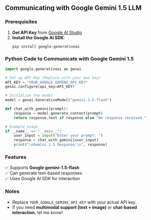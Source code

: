 ## Communicating with Google Gemini 1.5 LLM

### Prerequisites
1. **Get API Key** from [Google AI Studio](https://ai.google.dev/)
2. **Install the Google AI SDK**:
   ```sh
   pip install google-generativeai
   ```

### Python Code to Communicate with Google Gemini 1.5

```python
import google.generativeai as genai

# Set up API Key (Replace with your own key)
API_KEY = "YOUR_GOOGLE_GEMINI_API_KEY"
genai.configure(api_key=API_KEY)

# Initialize the model
model = genai.GenerativeModel("gemini-1.5-flash")

def chat_with_gemini(prompt):
    response = model.generate_content(prompt)
    return response.text if response else "No response received."

# Example usage
if __name__ == "__main__":
    user_input = input("Enter your prompt: ")
    response = chat_with_gemini(user_input)
    print("\nGemini 1.5 Response:\n", response)
```

### Features
✅ Supports **Google gemini-1.5-flash**  
✅ Can generate text-based responses  
✅ Uses Google AI SDK for interaction  

### Notes
- Replace `YOUR_GOOGLE_GEMINI_API_KEY` with your actual API key.
- If you need **multimodal support (text + image)** or **chat-based interaction**, let me know!